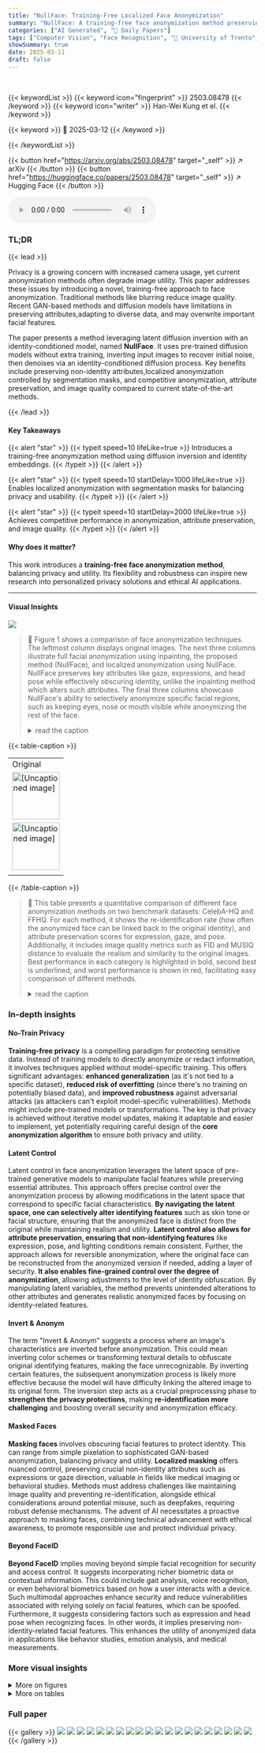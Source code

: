 ```yaml
---
title: "NullFace: Training-Free Localized Face Anonymization"
summary: "NullFace: A training-free face anonymization method preserving non-identity attributes with localized control using latent diffusion inversion."
categories: ["AI Generated", "🤗 Daily Papers"]
tags: ["Computer Vision", "Face Recognition", "🏢 University of Trento",]
showSummary: true
date: 2025-03-11
draft: false
---
```


<br>

{{< keywordList >}}
{{< keyword icon="fingerprint" >}} 2503.08478 {{< /keyword >}}
{{< keyword icon="writer" >}} Han-Wei Kung et el. {{< /keyword >}}
 
{{< keyword >}} 🤗 2025-03-12 {{< /keyword >}}
 
{{< /keywordList >}}

{{< button href="https://arxiv.org/abs/2503.08478" target="_self" >}}
↗ arXiv
{{< /button >}}
{{< button href="https://huggingface.co/papers/2503.08478" target="_self" >}}
↗ Hugging Face
{{< /button >}}



<audio controls>
    <source src="https://ai-paper-reviewer.com/2503.08478/podcast.wav" type="audio/wav">
    Your browser does not support the audio element.
</audio>


### TL;DR


{{< lead >}}

Privacy is a growing concern with increased camera usage, yet current anonymization methods often degrade image utility. This paper addresses these issues by introducing a novel, training-free approach to face anonymization. Traditional methods like blurring reduce image quality. Recent GAN-based methods and diffusion models have limitations in preserving attributes,adapting to diverse data, and may overwrite important facial features.



The paper presents a method leveraging latent diffusion inversion with an identity-conditioned model, named **NullFace**. It uses pre-trained diffusion models without extra training, inverting input images to recover initial noise, then denoises via an identity-conditioned diffusion process. Key benefits include preserving non-identity attributes,localized anonymization controlled by segmentation masks, and competitive anonymization, attribute preservation, and image quality compared to current state-of-the-art methods.

{{< /lead >}}


#### Key Takeaways

{{< alert "star" >}}
{{< typeit speed=10 lifeLike=true >}} Introduces a training-free anonymization method using diffusion inversion and identity embeddings. {{< /typeit >}}
{{< /alert >}}

{{< alert "star" >}}
{{< typeit speed=10 startDelay=1000 lifeLike=true >}} Enables localized anonymization with segmentation masks for balancing privacy and usability. {{< /typeit >}}
{{< /alert >}}

{{< alert "star" >}}
{{< typeit speed=10 startDelay=2000 lifeLike=true >}} Achieves competitive performance in anonymization, attribute preservation, and image quality. {{< /typeit >}}
{{< /alert >}}

#### Why does it matter?
This work introduces a **training-free face anonymization method**, balancing privacy and utility. Its flexibility and robustness can inspire new research into personalized privacy solutions and ethical AI applications.

------
#### Visual Insights



![](https://arxiv.org/html/2503.08478/x1.png)

> 🔼 Figure 1 shows a comparison of face anonymization techniques. The leftmost column displays original images. The next three columns illustrate full facial anonymization using inpainting, the proposed method (NullFace), and localized anonymization using NullFace. NullFace preserves key attributes like gaze, expressions, and head pose while effectively obscuring identity, unlike the inpainting method which alters such attributes. The final three columns showcase NullFace's ability to selectively anonymize specific facial regions, such as keeping eyes, nose or mouth visible while anonymizing the rest of the face.
> <details>
> <summary>read the caption</summary>
> Figure 1: Our method obscures identity while preserving attributes such as gaze, expressions, and head pose (in contrast to Stable Diffusion Inpainting [58]) and enables selective anonymization of specific facial regions.
> </details>





{{< table-caption >}}
<table class="ltx_tabular ltx_align_middle" id="id9.2.2">
<tbody class="ltx_tbody">
<tr class="ltx_tr" id="id9.2.2.3.1">
<td class="ltx_td ltx_align_center ltx_align_middle" id="id9.2.2.3.1.1">Original</td>
</tr>
<tr class="ltx_tr" id="id8.1.1.1">
<td class="ltx_td ltx_align_center ltx_align_middle ltx_border_t" id="id8.1.1.1.1"><img alt="[Uncaptioned image]" class="ltx_graphics ltx_img_square" height="96" id="id8.1.1.1.1.g1" src="extracted/6271211/images/tzer/cele/15169-orig.jpg" width="96"/></td>
</tr>
<tr class="ltx_tr" id="id9.2.2.2">
<td class="ltx_td ltx_align_center ltx_align_middle" id="id9.2.2.2.1"><img alt="[Uncaptioned image]" class="ltx_graphics ltx_img_square" height="96" id="id9.2.2.2.1.g1" src="extracted/6271211/images/tzer/cele/27144-orig.jpg" width="96"/></td>
</tr>
<tr class="ltx_tr" id="id9.2.2.4.2">
<td class="ltx_td ltx_align_justify ltx_align_middle" id="id9.2.2.4.2.1" style="width:57.3pt;"></td>
</tr>
</tbody>
</table>{{< /table-caption >}}

> 🔼 This table presents a quantitative comparison of different face anonymization methods on two benchmark datasets: CelebA-HQ and FFHQ.  For each method, it shows the re-identification rate (how often the anonymized face can be linked back to the original identity), and attribute preservation scores for expression, gaze, and pose. Additionally, it includes image quality metrics such as FID and MUSIQ distance to evaluate the realism and similarity to the original images. Best performance in each category is highlighted in bold, second best is underlined, and worst performance is shown in red, facilitating easy comparison of different methods.
> <details>
> <summary>read the caption</summary>
> Table 1: Quantitative results on face anonymization methods for CelebA-HQ [35] and FFHQ [36] datasets. Best results are in bold, second-best are underlined, and worst results are in red.
> </details>





### In-depth insights


#### No-Train Privacy
**Training-free privacy** is a compelling paradigm for protecting sensitive data. Instead of training models to directly anonymize or redact information, it involves techniques applied without model-specific training. This offers significant advantages: **enhanced generalization** (as it's not tied to a specific dataset), **reduced risk of overfitting** (since there's no training on potentially biased data), and **improved robustness** against adversarial attacks (as attackers can't exploit model-specific vulnerabilities). Methods might include pre-trained models or transformations. The key is that privacy is achieved without iterative model updates, making it adaptable and easier to implement, yet potentially requiring careful design of the **core anonymization algorithm** to ensure both privacy and utility.

#### Latent Control
Latent control in face anonymization leverages the latent space of pre-trained generative models to manipulate facial features while preserving essential attributes. This approach offers precise control over the anonymization process by allowing modifications in the latent space that correspond to specific facial characteristics. **By navigating the latent space, one can selectively alter identifying features** such as skin tone or facial structure, ensuring that the anonymized face is distinct from the original while maintaining realism and utility. **Latent control also allows for attribute preservation, ensuring that non-identifying features** like expression, pose, and lighting conditions remain consistent. Further, the approach allows for reversible anonymization, where the original face can be reconstructed from the anonymized version if needed, adding a layer of security. **It also enables fine-grained control over the degree of anonymization**, allowing adjustments to the level of identity obfuscation. By manipulating latent variables, the method prevents unintended alterations to other attributes and generates realistic anonymized faces by focusing on identity-related features.

#### Invert & Anonym
The term "Invert & Anonym" suggests a process where an image's characteristics are inverted before anonymization. This could mean inverting color schemes or transforming textural details to obfuscate original identifying features, making the face unrecognizable. By inverting certain features, the subsequent anonymization process is likely more effective because the model will have difficulty linking the altered image to its original form. The inversion step acts as a crucial preprocessing phase to **strengthen the privacy protections**, making **re-identification more challenging** and boosting overall security and anonymization efficacy.

#### Masked Faces
**Masking faces** involves obscuring facial features to protect identity. This can range from simple pixelation to sophisticated GAN-based anonymization, balancing privacy and utility. **Localized masking** offers nuanced control, preserving crucial non-identity attributes such as expressions or gaze direction, valuable in fields like medical imaging or behavioral studies. Methods must address challenges like maintaining image quality and preventing re-identification, alongside ethical considerations around potential misuse, such as deepfakes, requiring robust defense mechanisms. The advent of AI necessitates a proactive approach to masking faces, combining technical advancement with ethical awareness, to promote responsible use and protect individual privacy.

#### Beyond FaceID
**Beyond FaceID** implies moving beyond simple facial recognition for security and access control. It suggests incorporating richer biometric data or contextual information. This could include gait analysis, voice recognition, or even behavioral biometrics based on how a user interacts with a device. Such multimodal approaches enhance security and reduce vulnerabilities associated with relying solely on facial features, which can be spoofed.  Furthermore, it suggests considering factors such as expression and head pose when recognizing faces. In other words, it implies preserving non-identity-related facial features. This enhances the utility of anonymized data in applications like behavior studies, emotion analysis, and medical measurements.


### More visual insights

<details>
<summary>More on figures
</summary>


![](https://arxiv.org/html/2503.08478/x4.png)

> 🔼 This figure illustrates the process of face anonymization using a diffusion model.  First, DDPM inversion is used on an input facial image to obtain the initial noise map (xT) and a sequence of noise maps (zt).  Then, face embeddings are extracted and negated using a hyperparameter (λid) to create 'negative identity guides.' These guides prevent the model from reconstructing the original identity. The denoising process involves two paths: a conditional path using the negated embeddings to obscure identifying features and an unconditional path using null embeddings (∅) to preserve non-identifying attributes. The outputs of these paths are merged using a guidance scale parameter (λcfg), defined in Equation 3. Finally, optional masks allow for selective anonymization of specific facial regions, achieving localized anonymization.
> <details>
> <summary>read the caption</summary>
> Figure 2: Face anonymization pipeline using diffusion model inversion. Starting with an input facial image, we perform DDPM inversion [30] to retrieve the initial noise map xTsubscript𝑥𝑇x_{T}italic_x start_POSTSUBSCRIPT italic_T end_POSTSUBSCRIPT and a sequence of noise maps {zt}subscript𝑧𝑡\{z_{t}\}{ italic_z start_POSTSUBSCRIPT italic_t end_POSTSUBSCRIPT } from the diffusion process. Face embeddings are extracted using a face recognition model [15] and negated with a hyperparameter λi⁢dsubscript𝜆𝑖𝑑\lambda_{id}italic_λ start_POSTSUBSCRIPT italic_i italic_d end_POSTSUBSCRIPT, creating negative identity guides. These guides steer the model away from reconstructing the original identity during denoising. The denoising process begins with xTsubscript𝑥𝑇x_{T}italic_x start_POSTSUBSCRIPT italic_T end_POSTSUBSCRIPT, combining conditional and unconditional paths. The conditional path utilizes negated identity embeddings to obscure identifiable features, while the unconditional path uses null embeddings (∅\varnothing∅) to preserve non-identifying attributes. Outputs from both paths are merged using a guidance scale parameter λc⁢f⁢gsubscript𝜆𝑐𝑓𝑔\lambda_{cfg}italic_λ start_POSTSUBSCRIPT italic_c italic_f italic_g end_POSTSUBSCRIPT through Eq. 3. Lastly, optional masks can be applied at each iteration to control which facial features are anonymized or retained, enabling localized anonymization.
> </details>



![](https://arxiv.org/html/2503.08478/x5.png)

> 🔼 This figure demonstrates the effect of the Tskip parameter on the image alignment during the anonymization process.  As the value of Tskip increases from 0, the generated image gradually becomes more similar to the original input image. This is because a higher Tskip value means that the identity-changing process is applied later in the diffusion process, resulting in less alteration of the original image details.  At the highest value of Tskip shown, the generated image is nearly identical to the input image, demonstrating near-perfect reconstruction.
> <details>
> <summary>read the caption</summary>
> Figure 3: As Tskipsubscript𝑇skipT_{\text{skip}}italic_T start_POSTSUBSCRIPT skip end_POSTSUBSCRIPT increases from 0 to higher values, the generated image progressively aligns more closely with the input, ultimately achieving near-perfect reconstruction.
> </details>



![](https://arxiv.org/html/2503.08478/x6.png)

> 🔼 This figure demonstrates the effect of the anonymization parameter (λid) on the generated faces.  As λid increases, the generated faces become progressively less similar to the original face.  The figure shows four anonymized faces for each original face, corresponding to λid values of 0.0, 0.33, 0.67, and 1.0.  For each original and anonymized face pair, the FaceNet [65] identity distance is provided, quantifying the dissimilarity between the original and the anonymized face. The larger the identity distance, the more different the anonymized face is from the original.
> <details>
> <summary>read the caption</summary>
> Figure 4: Increasing λi⁢dsubscript𝜆𝑖𝑑\lambda_{id}italic_λ start_POSTSUBSCRIPT italic_i italic_d end_POSTSUBSCRIPT generates faces that are less similar to the original, with FaceNet [65] identity distance values shown for each example.
> </details>



![](https://arxiv.org/html/2503.08478/x7.png)

> 🔼 This figure visualizes the effect of the guidance scale parameter (Acfg) on the anonymization process.  Four anonymized versions of two original faces are shown, each generated with increasing Acfg values (5, 10, 15, and 20).  The identity distance, calculated using FaceNet, increases with Acfg, indicating a stronger anonymization effect. However, the figure also highlights that an excessively high Acfg (20) negatively impacts the photorealism of the generated images, making them less realistic despite the improved identity obfuscation.
> <details>
> <summary>read the caption</summary>
> Figure 5: As the guidance scale increases, the anonymized identities become increasingly distinct from the originals, as confirmed by identity distance measurements using FaceNet [65]. However, the version generated with a guidance scale of 20 reveals that excessively high guidance scales, while widening identity distance, compromise the photorealism of the resulting images.
> </details>



![](https://arxiv.org/html/2503.08478/x8.png)

> 🔼 This figure demonstrates the capability of the NullFace model to perform localized facial anonymization.  It showcases various anonymization results using different segmentation masks applied to input facial images. The masks control which facial regions are anonymized or retained. The top row shows the original image and several variations of anonymized images with different masks including a full-face mask (fully anonymizing the face), a mask that reveals only the eyes, a mask that reveals only the nose, and a mask that reveals only the mouth.  Each row demonstrates the ability to selectively anonymize or reveal different facial features while preserving the other non-identity attributes.
> <details>
> <summary>read the caption</summary>
> Figure 6: Localized anonymization using segmentation masks. The full-face mask fully anonymizes the face, while individual masks reveal specific facial regions (eyes, nose, mouth).
> </details>



</details>




<details>
<summary>More on tables
</summary>


{{< table-caption >}}
<table class="ltx_tabular ltx_align_middle" id="id13.6.6">
<tbody class="ltx_tbody">
<tr class="ltx_tr" id="id13.6.6.5.1">
<td class="ltx_td ltx_align_center ltx_align_middle" colspan="2" id="id13.6.6.5.1.1">Full facial anonymization</td>
</tr>
<tr class="ltx_tr" id="id11.4.4.2">
<td class="ltx_td ltx_align_center ltx_align_middle ltx_border_t" id="id10.3.3.1.1"><img alt="[Uncaptioned image]" class="ltx_graphics ltx_img_square" height="96" id="id10.3.3.1.1.g1" src="extracted/6271211/images/tzer/cele/15169-ipnt.jpg" width="96"/></td>
<td class="ltx_td ltx_align_center ltx_align_middle ltx_border_t" id="id11.4.4.2.2"><img alt="[Uncaptioned image]" class="ltx_graphics ltx_img_square" height="96" id="id11.4.4.2.2.g1" src="extracted/6271211/images/tzer/cele/15169-anon.jpg" width="96"/></td>
</tr>
<tr class="ltx_tr" id="id13.6.6.4">
<td class="ltx_td ltx_align_center ltx_align_middle" id="id12.5.5.3.1"><img alt="[Uncaptioned image]" class="ltx_graphics ltx_img_square" height="96" id="id12.5.5.3.1.g1" src="extracted/6271211/images/tzer/cele/27144-ipnt.jpg" width="96"/></td>
<td class="ltx_td ltx_align_center ltx_align_middle" id="id13.6.6.4.2"><img alt="[Uncaptioned image]" class="ltx_graphics ltx_img_square" height="96" id="id13.6.6.4.2.g1" src="extracted/6271211/images/tzer/cele/27144-anon.jpg" width="96"/></td>
</tr>
<tr class="ltx_tr" id="id13.6.6.6.2">
<td class="ltx_td ltx_align_center ltx_align_middle" id="id13.6.6.6.2.1">Inpainting <cite class="ltx_cite ltx_citemacro_cite">[<a class="ltx_ref" href="https://arxiv.org/html/2503.08478v1#bib.bib58" title=""><span class="ltx_text" style="font-size:90%;">58</span></a>]</cite>
</td>
<td class="ltx_td ltx_align_center ltx_align_middle" id="id13.6.6.6.2.2">Ours</td>
</tr>
</tbody>
</table>{{< /table-caption >}}
> 🔼 This ablation study analyzes the performance of the proposed face anonymization method by comparing it against a baseline method.  The study evaluates several key metrics using the CelebA-HQ and FFHQ datasets.  These metrics include the re-identification rate (how often the anonymized faces can be correctly matched to the original identities), various attribute distances (measuring the differences between the original and anonymized faces in terms of expressions, gaze, and pose), and image quality using MUSIQ and FID scores. By comparing the results for both methods across these metrics, the study highlights the contributions and effectiveness of different components of the proposed anonymization approach.
> <details>
> <summary>read the caption</summary>
> Table 2: Ablation study of face anonymization implementations for CelebA-HQ [35] and FFHQ [36] datasets. Best results are in bold.
> </details>

{{< table-caption >}}
<table class="ltx_tabular ltx_align_middle" id="id19.12.12">
<tbody class="ltx_tbody">
<tr class="ltx_tr" id="id19.12.12.7.1">
<td class="ltx_td ltx_align_center ltx_align_middle" colspan="3" id="id19.12.12.7.1.1">Localized facial anonymization</td>
</tr>
<tr class="ltx_tr" id="id16.9.9.3">
<td class="ltx_td ltx_align_center ltx_align_middle ltx_border_t" id="id14.7.7.1.1"><img alt="[Uncaptioned image]" class="ltx_graphics ltx_img_square" height="96" id="id14.7.7.1.1.g1" src="extracted/6271211/images/tzer/cele/15169-eyes.jpg" width="96"/></td>
<td class="ltx_td ltx_align_center ltx_align_middle ltx_border_t" id="id15.8.8.2.2"><img alt="[Uncaptioned image]" class="ltx_graphics ltx_img_square" height="96" id="id15.8.8.2.2.g1" src="extracted/6271211/images/tzer/cele/15169-nose.jpg" width="96"/></td>
<td class="ltx_td ltx_align_center ltx_align_middle ltx_border_t" id="id16.9.9.3.3"><img alt="[Uncaptioned image]" class="ltx_graphics ltx_img_square" height="96" id="id16.9.9.3.3.g1" src="extracted/6271211/images/tzer/cele/15169-lips.jpg" width="96"/></td>
</tr>
<tr class="ltx_tr" id="id19.12.12.6">
<td class="ltx_td ltx_align_center ltx_align_middle" id="id17.10.10.4.1"><img alt="[Uncaptioned image]" class="ltx_graphics ltx_img_square" height="96" id="id17.10.10.4.1.g1" src="extracted/6271211/images/tzer/cele/27144-eyes.jpg" width="96"/></td>
<td class="ltx_td ltx_align_center ltx_align_middle" id="id18.11.11.5.2"><img alt="[Uncaptioned image]" class="ltx_graphics ltx_img_square" height="96" id="id18.11.11.5.2.g1" src="extracted/6271211/images/tzer/cele/27144-nose.jpg" width="96"/></td>
<td class="ltx_td ltx_align_center ltx_align_middle" id="id19.12.12.6.3"><img alt="[Uncaptioned image]" class="ltx_graphics ltx_img_square" height="96" id="id19.12.12.6.3.g1" src="extracted/6271211/images/tzer/cele/27144-lips.jpg" width="96"/></td>
</tr>
<tr class="ltx_tr" id="id19.12.12.8.2">
<td class="ltx_td ltx_align_center ltx_align_middle" id="id19.12.12.8.2.1">Keep eyes</td>
<td class="ltx_td ltx_align_center ltx_align_middle" id="id19.12.12.8.2.2">Keep nose</td>
<td class="ltx_td ltx_align_center ltx_align_middle" id="id19.12.12.8.2.3">Keep mouth</td>
</tr>
</tbody>
</table>{{< /table-caption >}}
> 🔼 This table presents the impact of revealing different facial regions on the success rate of re-identifying individuals.  It shows re-identification rates (percentage) using the AdaFace model for various mask configurations: completely masking the face, revealing only the eyes, nose, mouth, or combinations thereof.  Lower re-identification rates indicate better anonymization.
> <details>
> <summary>read the caption</summary>
> Table 3: Impact of facial region visibility on identity retrieval rates.
> </details>

</details>




### Full paper

{{< gallery >}}
<img src="https://ai-paper-reviewer.com/2503.08478/1.png" class="grid-w50 md:grid-w33 xl:grid-w25" />
<img src="https://ai-paper-reviewer.com/2503.08478/2.png" class="grid-w50 md:grid-w33 xl:grid-w25" />
<img src="https://ai-paper-reviewer.com/2503.08478/3.png" class="grid-w50 md:grid-w33 xl:grid-w25" />
<img src="https://ai-paper-reviewer.com/2503.08478/4.png" class="grid-w50 md:grid-w33 xl:grid-w25" />
<img src="https://ai-paper-reviewer.com/2503.08478/5.png" class="grid-w50 md:grid-w33 xl:grid-w25" />
<img src="https://ai-paper-reviewer.com/2503.08478/6.png" class="grid-w50 md:grid-w33 xl:grid-w25" />
<img src="https://ai-paper-reviewer.com/2503.08478/7.png" class="grid-w50 md:grid-w33 xl:grid-w25" />
<img src="https://ai-paper-reviewer.com/2503.08478/8.png" class="grid-w50 md:grid-w33 xl:grid-w25" />
<img src="https://ai-paper-reviewer.com/2503.08478/9.png" class="grid-w50 md:grid-w33 xl:grid-w25" />
<img src="https://ai-paper-reviewer.com/2503.08478/10.png" class="grid-w50 md:grid-w33 xl:grid-w25" />
<img src="https://ai-paper-reviewer.com/2503.08478/11.png" class="grid-w50 md:grid-w33 xl:grid-w25" />
<img src="https://ai-paper-reviewer.com/2503.08478/12.png" class="grid-w50 md:grid-w33 xl:grid-w25" />
<img src="https://ai-paper-reviewer.com/2503.08478/13.png" class="grid-w50 md:grid-w33 xl:grid-w25" />
<img src="https://ai-paper-reviewer.com/2503.08478/14.png" class="grid-w50 md:grid-w33 xl:grid-w25" />
<img src="https://ai-paper-reviewer.com/2503.08478/15.png" class="grid-w50 md:grid-w33 xl:grid-w25" />
<img src="https://ai-paper-reviewer.com/2503.08478/16.png" class="grid-w50 md:grid-w33 xl:grid-w25" />
<img src="https://ai-paper-reviewer.com/2503.08478/17.png" class="grid-w50 md:grid-w33 xl:grid-w25" />
<img src="https://ai-paper-reviewer.com/2503.08478/18.png" class="grid-w50 md:grid-w33 xl:grid-w25" />
<img src="https://ai-paper-reviewer.com/2503.08478/19.png" class="grid-w50 md:grid-w33 xl:grid-w25" />
<img src="https://ai-paper-reviewer.com/2503.08478/20.png" class="grid-w50 md:grid-w33 xl:grid-w25" />
{{< /gallery >}}